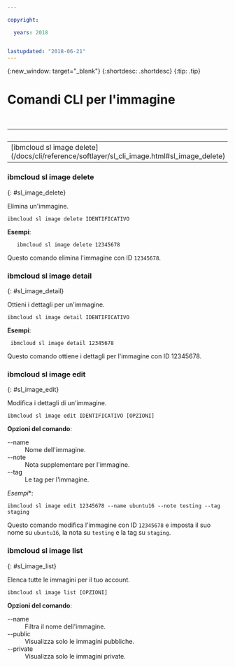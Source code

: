 ```yaml
---

copyright:

  years: 2018


lastupdated: "2018-06-21"
---
```


{:new_window: target="_blank"}
{:shortdesc: .shortdesc}
{:tip: .tip}

# Comandi CLI per l'immagine

<table summary="Comandi generali dell'infrastruttura {{site.data.keyword.BluSoftlayer_notm}} riportati in ordine alfabetico  con dei link a ulteriori informazioni sul comando">
<caption>Tabella 1. Comandi di immagine dell'infrastruttura {{site.data.keyword.BluSoftlayer_notm}}</caption>
 <thead>
 <th colspan="6">Comandi di immagine dell'infrastruttura {{site.data.keyword.BluSoftlayer_notm}}</th>
 </thead>
 <tbody>
 <tr>
 <td>[ibmcloud sl image delete](/docs/cli/reference/softlayer/sl_cli_image.html#sl_image_delete)</td>
 <td>[ibmcloud sl image detail](/docs/cli/reference/softlayer/sl_cli_image.html#sl_image_detail)</td>
 <td>[ibmcloud sl image edit](/docs/cli/reference/softlayer/sl_cli_image.html#sl_image_edit)</td>
 <td>[ibmcloud sl image list](/docs/cli/reference/softlayer/sl_cli_image.html#sl_image_list)</td>
 </tr>
   </tbody>
 </table>
 
 ### ibmcloud sl image delete
{: #sl_image_delete}

Elimina un'immagine.
```
ibmcloud sl image delete IDENTIFICATIVO
```
**Esempi**:
```
   ibmcloud sl image delete 12345678
```
Questo comando elimina l'immagine con ID `12345678`.

### ibmcloud sl image detail
{: #sl_image_detail}

Ottieni i dettagli per un'immagine.
```
ibmcloud sl image detail IDENTIFICATIVO
```
**Esempi**:
```
 ibmcloud sl image detail 12345678
```
Questo comando ottiene i dettagli per l'immagine con ID 12345678.

### ibmcloud sl image edit
{: #sl_image_edit}

Modifica i dettagli di un'immagine.
```
ibmcloud sl image edit IDENTIFICATIVO [OPZIONI]
```

<strong>Opzioni del comando</strong>:
<dl>
<dt>--name</dt>
<dd>Nome dell'immagine.</dd>
<dt>--note</dt>
<dd>Nota supplementare per l'immagine.</dd>
<dt>--tag</dt>
<dd>Le tag per l'immagine.</dd>
</dl>

*Esempi**:
```  
ibmcloud sl image edit 12345678 --name ubuntu16 --note testing --tag staging
```
Questo comando modifica l'immagine con ID `12345678` e imposta il suo nome su `ubuntu16`, la nota su `testing` e la tag su `staging`.

### ibmcloud sl image list
{: #sl_image_list}

Elenca tutte le immagini per il tuo account.
```
ibmcloud sl image list [OPZIONI]
```

<strong>Opzioni del comando</strong>:
<dl>
<dt>--name</dt>
<dd>Filtra il nome dell'immagine.</dd>
<dt>--public</dt>
<dd>Visualizza solo le immagini pubbliche.</dd>
<dt>--private</dt>
<dd>Visualizza solo le immagini private.</dd>
</dl>
